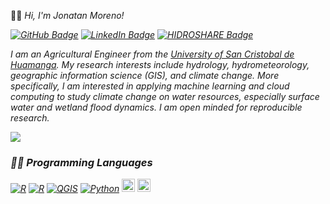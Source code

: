 👨‍💻 <i> Hi, I'm Jonatan Moreno!</a>
<!--
  <img src="https://media.giphy.com/media/hvRJCLFzcasrR4ia7z/giphy.gif" width="30"></h1>
-->
<!--
[![GitHub Badge](https://img.shields.io/github/followers/giswqs?style=social)](https://github.com/giswqs?tab=followers)
-->
[![GitHub Badge](https://img.shields.io/badge/My-GitHub-white)](https://github.com/jonatanmoreno777)
[![LinkedIn Badge](https://img.shields.io/badge/My-LinkedIn-blue)](https://www.linkedin.com/in/jonatan-moreno-03417b264/)
[![HIDROSHARE Badge](https://img.shields.io/badge/HIDRO-SHARE-green)](https://www.hydroshare.org/resource/9e6676d17c854e4f8dff4dcedf8f97cb/)

I am an Agricultural Engineer from the [University of San Cristobal de Huamanga](https://enlinea.unsch.edu.pe/). My research interests include hydrology, hydrometeorology, geographic information science (GIS), and climate change. More specifically, I am interested in applying machine learning and cloud computing to study climate change on water resources, especially surface water and wetland flood dynamics. I am open minded for reproducible research.

 <a href="mailto:elmermorenovillafuerte@gmail.com?subject=[GitHub]%20🔥%20Prise%20de%20contact&Jonatan=Moreno%20Stan%2C%0A%0AJe%20viens%20vers%20toi%20aujourd%27hui%20apr%C3%A8s%20avoir%20vu%20ton%20profil%20GitHub%20pour%20..."><img src="https://img.shields.io/badge/e‑mail-D14836.svg?style=for-the-badge&logo=GMail&logoColor=white"/></a>
<!--
---
## 🛠️ My Favorite Tools
<code><a href="https://www.python.org/" target="_blank"><img height="45" src="https://www.vectorlogo.zone/logos/python/python-ar21.svg"></a></code>
        <code><a href="https://jupyter.org/" target="_blank"><img height="45" src="https://www.vectorlogo.zone/logos/jupyter/jupyter-ar21.svg"></a></code>
        <code><a href="https://numpy.org/" target="_blank"><img height="45" src="https://www.vectorlogo.zone/logos/numpy/numpy-ar21.svg"></a></code>
        <code><a href="https://pandas.pydata.org/" target="_blank"><img height="45" src="https://upload.wikimedia.org/wikipedia/commons/e/ed/Pandas_logo.svg"></a></code>
        <code><a href="https://matplotlib.org/" target="_blank"><img height="45" src="https://upload.wikimedia.org/wikipedia/commons/8/84/Matplotlib_icon.svg"></a></code>
-->
### 👨‍💻 Programming Languages

<p>
    <a href="https://github.com/search?q=user%3ADenverCoder1+is%3Arepo+language%3Ar"><img alt="R" src="https://img.shields.io/badge/%20-%2314354C.svg?logo=R&logoColor=white"></a>
    <a href="https://github.com/search?q=user%3ADenverCoder1+is%3Arepo+language%3Ajupyter"><img alt="R" src="https://img.shields.io/badge/%20-%2314354C.svg?logo=Jupyter&logoColor=orange"></a>
    <a href="https://github.com/search?q=user%3ADenverCoder1+is%3Arepo+language%3Aqgis"><img alt="QGIS" src="https://img.shields.io/badge/%20-%2314354C.svg?logo=QGIS&logoColor=green"></a>
    <a href="https://github.com/search?q=user%3ADenverCoder1+is%3Arepo+language%3Apython"><img alt="Python" src="https://img.shields.io/badge/Python%20-%2314354C.svg?logo=python&logoColor=white"></a>
    <a href="https://github.com/search?q=user%3ADenverCoder1+is%3Arepo+language%3Aspyder"><img alt="Spyder" src="https://raw.githubusercontent.com/spyder-ide/spyder/master/branding/logo/spyder_readme_banner.png" height="21"></a>
    <a href="https://github.com/search?q=user%3ADenverCoder1+is%3Arepo+language%3Aspyder"><img alt="Spyder" src="https://img.shields.io/badge/anaconda-42B029.svg?&style=for-the-badge&logo=anaconda&logoColor=white" height="21"></a>
<!--
### Open-source Projects
<!--
- **Linux:** [manjaro-linux](https://github.com/giswqs/manjaro-linux)
- **R packages:** [whiteboxR](https://github.com/giswqs/whiteboxR)
- **Python packages:** [geemap](https://github.com/giswqs/geemap) | [leafmap](https://github.com/giswqs/leafmap) | [eefolium](https://github.com/giswqs/eefolium) | [geehydro](https://github.com/giswqs/geehydro) | [lidar](https://github.com/giswqs/lidar) | [whitebox](https://github.com/giswqs/whitebox) | [whiteboxgui](https://github.com/giswqs/whiteboxgui) | [geospatial](https://github.com/giswqs/geospatial) | [pygis](https://github.com/giswqs/pygis) | [pypackage](https://github.com/giswqs/pypackage)
-->
<!--
### 🧰 Frameworks and Libraries
<!--
<p>
    <a href="#"><img alt="Xarray" src="https://img.shields.io/badge/Xarray%20-%23D00000.svg?logo=Xarray&logoColor=white"></a>
    <a href="#"><img alt="NumPy" src="https://img.shields.io/badge/Numpy%20-%23013243.svg?logo=numpy&logoColor=white"></a>
    <a href="#"><img alt="Pandas" src="https://img.shields.io/badge/Pandas%20-%23150458.svg?logo=pandas&logoColor=white"></a>
    <a href="#"><img alt="Matplotlib" src="https://img.shields.io/badge/Matplotlib-20232A?style=for-the-badge&logo=Matplotlib&logoColor=61DAFB"></a>
    <a href="#"><img alt="Cartopy" src="https://img.shields.io/badge/Cartopy-563D7C?style=for-the-badge&logo=Cartopy&logoColor=white"></a>
</p>
<!--
![github stats](https://github-readme-stats-sigma-five.vercel.app/api?username=giswqs&show_icons=true)
![Top Langs](https://github-readme-stats-sigma-five.vercel.app/api/top-langs/?username=giswqs&langs_count=3&hide=javascript,go,html,css,tex)
-->
<!-- ![Top Langs](https://github-readme-stats.vercel.app/api/top-langs/?username=giswqs&hide_langs_below=10) -->
<!--
**jonatanmoreno777/jonatanmoreno777** is a ✨ _special_ ✨ repository because its `README.md` (this file) appears on your GitHub profile.
<!--
Here are some ideas to get you started:

- 🔭 👨‍💻 I’m currently working on ...
- 🌱 I’m currently learning ...
- 👯 I’m looking to collaborate on ...
- 🤔 I’m looking for help with ...
- 💬 Ask me about ...
- 📫 How to reach me: ...
- 😄 👨‍🎓 Pronouns: ...
- ⚡ Fun fact: ...
-->
